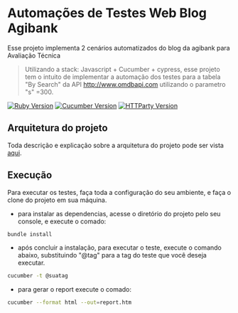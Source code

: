 # Automações de Testes Web Blog Agibank

Esse projeto implementa 2 cenários automatizados do blog da agibank para Avaliação Técnica

> Utilizando a stack: Javascript + Cucumber + cypress, esse projeto tem o intuito de implementar a automação dos testes para a tabela "By Search" da API http://www.omdbapi.com utilizando o parametro "s"
=300. 

[![Ruby Version][ruby-image]][ruby-url]
[![Cucumber Version][cucumber-image]][cucumber-url]
[![HTTParty Version][httparty-image]][httparty-url]

## Arquitetura do projeto

Toda descrição e explicação sobre a arquitetura do projeto pode ser vista [aqui](https://drive.google.com/file/d/1JnrR4z01-a3m4alm7hE7L8k_z_Q3N7oa/view?usp=sharing). 


## Execução

Para executar os testes, faça toda a configuração do seu ambiente, e faça o clone do projeto em sua máquina.

* para instalar as dependencias, acesse o diretório do projeto pelo seu console, e execute o comado:

```sh
bundle install
```
* após concluir a instalação, para executar o teste, execute o comando abaixo, substituindo "@tag" para a tag do teste que você deseja executar.

```sh
cucumber -t @suatag
```

* para gerar o report execute o comado:

```sh
cucumber --format html --out=report.htm
```


[ruby-image]: https://img.shields.io/badge/ruby-2.6.5--1-red
[ruby-url]: https://www.ruby-lang.org/pt/
[cucumber-image]: https://img.shields.io/badge/cucumber-using-brightgreen
[cucumber-url]: https://cucumber.io/
[httparty-image]: https://img.shields.io/badge/httparty-0.18.1-yellow
[httparty-url]: https://rubygems.org/gems/httparty/versions/0.13.7?locale=pt-BR
